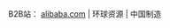<!DOCTYPE html PUBLIC "-//W3C//DTD XHTML 1.0 Transitional//EN" "http://www.w3.org/TR/xhtml1/DTD/xhtml1-transitional.dtd">
<html xmlns="http://www.w3.org/1999/xhtml">
<head>
<meta http-equiv="Content-Type" content="text/html; charset=utf-8" />
<title>无标题文档</title>
</head>

<body>
B2B站：
<a href="https://www.alibaba.com">alibaba.com</a> | 环球资源 | 中国制造 
</body>
</html>
